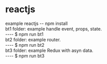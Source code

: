 # reactjs
example reactjs
-- npm install<br/>
bt1 folder: example handle event, props, state.<br/>
---- $ npm run bt1<br/>
bt2 folder: example router.<br/>
---- $ npm run bt2<br/>
bt3 folder: example Redux with asyn data.<br/>
---- $ npm run bt3<br/>